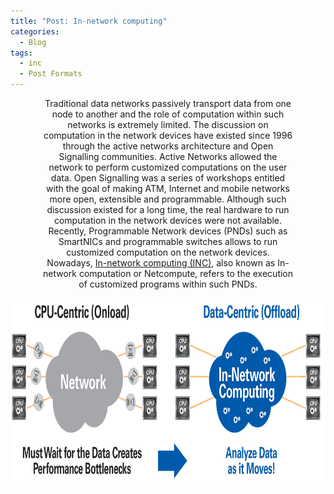 ```yaml
---
title: "Post: In-network computing"
categories:
  - Blog
tags:
  - inc
  - Post Formats
---
```


<p align="center" style="font-size: 14px; width: 80%; margin: auto;">  
Traditional data networks passively transport data from one node to another and the role of computation within such networks is extremely limited. The discussion on computation in the network devices have existed since 1996 through the active networks architecture and Open Signalling communities. Active Networks allowed the network to perform customized computations on the user data. Open Signalling was a series of workshops entitled with the goal of making ATM, Internet and mobile networks more open, extensible and programmable. Although such discussion existed for a long time, the real hardware to run computation in the network devices were not available. Recently, Programmable Network devices (PNDs) such as SmartNICs and programmable switches allows to run customized computation on the network devices. Nowadays, <a href="https://www.dolphinics.no/index.html">In-network computing (INC)</a>, also known as In-network computation or Netcompute, refers to the execution of customized programs within such PNDs. 
  
</p>
<p align="center">
  <img src="/assets/images/inc.png" alt="In-network computing"  width="600" height="300" />
</p>
